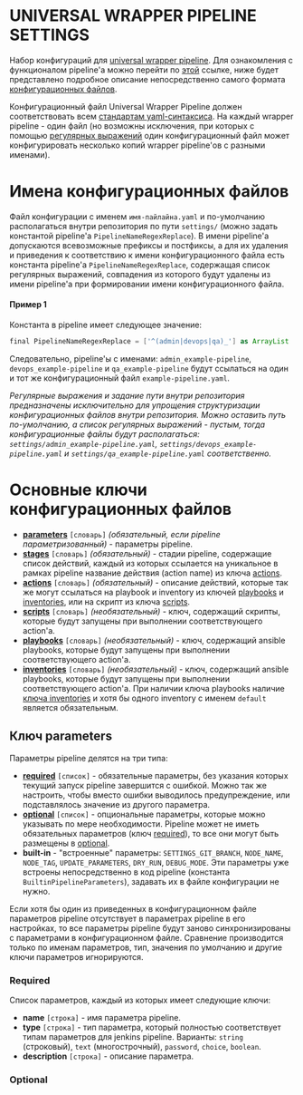 UNIVERSAL WRAPPER PIPELINE SETTINGS
===================================

Набор конфигураций для 
[universal wrapper pipeline](https://github.com/alexanderbazhenoff/jenkins-universal-wrapper-pipeline). Для ознакомления
с функционалом pipeline'а можно перейти по
[этой](https://github.com/alexanderbazhenoff/jenkins-universal-wrapper-pipeline) ссылке, ниже будет представлено 
подробное описание непосредственно самого формата
[конфигурационных файлов](https://github.com/alexanderbazhenoff/jenkins-universal-wrapper-pipeline). 

Конфигурационный файл Universal Wrapper Pipeline должен соответствовать всем
[стандартам yaml-синтаксиса](https://yaml.org/). На каждый wrapper pipeline - один файл (но возможны исключения, при
которых с помощью [регулярных выражений](#пример-1) один конфигурационный файл может конфигурировать несколько копий
wrapper pipeline'ов c разными именами).

# Имена конфигурационных файлов

Файл конфигурации с именем `имя-пайлайна.yaml` и по-умолчанию располагаться внутри репозитория по пути `settings/` 
(можно задать константой pipeline'а `PipelineNameRegexReplace`). В имени pipeline'а допускаются всевозможные префиксы и
постфиксы, а для их удаления и приведения к соответствию к имени конфигурационного файла есть константа pipeline'а 
`PipelineNameRegexReplace`, содержащая список регулярных выражений, совпадения из которого будут удалены из имени 
pipeline'а при формировании имени конфигурационного файла.

#### Пример 1

Константа в pipeline имеет следующее значение:
```groovy
final PipelineNameRegexReplace = ['^(admin|devops|qa)_'] as ArrayList
```
Следовательно, pipeline'ы с именами:
`admin_example-pipeline`, `devops_example-pipeline` и `qa_example-pipeline` будут ссылаться на один и тот же
конфигурационный файл `example-pipeline.yaml`.

*Регулярные выражения и задание пути внутри репозитория предназначены исключительно для упрощения структуризации
конфигурационных файлов внутри репозитория. Можно оставить путь по-умолчанию, а список регулярных выражений - пустым,
тогда конфигурационные файлы будут располагаться: `settings/admin_example-pipeline.yaml`,
`settings/devops_example-pipeline.yaml` и `settings/qa_example-pipeline.yaml` соответственно.*

# Основные ключи конфигурационных файлов

- [**parameters**](#ключ-parameters) `[словарь]` *(обязательный, если pipeline параметризованный)* - параметры pipeline.
- [**stages**](#ключ-stages) `[словарь]` *(обязательный)* - стадии pipeline, содержащие список действий, каждый из
которых ссылается на уникальное в рамках pipeline название действия (action name) из ключа [actions](#ключ-actioins).
- [**actions**](#actions) `[словарь]` *(обязательный)* - описание действий, которые так же могут ссылаться на playbook
и inventory из ключей [playbooks](#ключ-playbooks) и [inventories](#ключ-inventories), или на скрипт из ключа
[scripts](#ключ-scripts).
- [**scripts**](#ключ-scripts) `[словарь]` *(необязательный)* - ключ, содержащий скрипты, которые будут запущены при
выполнении соответствующего action'а.
- [**playbooks**](#ключ-playbooks) `[словарь]` *(необязательный)* - ключ, содержащий ansible playbooks, которые будут
запущены при выполнении соответствующего action'а.
- [**inventories**](#ключ-inventories) `[словарь]` *(необязательный)* - ключ, содержащий ansible playbooks, которые
будут запущены при выполнении соответствующего action'а. При наличии ключа playbooks наличие 
[ключа inventories](#ключ-inventories) и хотя бы одного inventory с именем `default` является обязательным.  

## Ключ parameters

Параметры pipeline делятся на три типа:

  - [**required**](#required) `[список]` - обязательные параметры, без указания которых текущий запуск pipeline
    завершится c ошибкой. Можно так же настроить, чтобы вместо ошибки выводилось предупреждение, или подставлялось
  значение из другого параметра.
  - [**optional**](#optional) `[список]` - опциональные параметры, которые можно указывать по мере необходимости.
  Pipeline может не иметь обязательных параметров (ключ [required](#required)), то все они могут быть размещены в
  [optional](#optional).
  - **built-in** - "встроенные" параметры: `SETTINGS_GIT_BRANCH`, `NODE_NAME`, `NODE_TAG`, `UPDATE_PARAMETERS`,
    `DRY_RUN`, `DEBUG_MODE`. Эти параметры уже встроены непосредственно в код pipeline (константа 
    `BuiltinPipelineParameters`), задавать их в файле конфигурации не нужно.
  
  Если хотя бы один из приведенных в конфигурационном файле параметров pipeline отсутствует в параметрах pipeline в его
  настройках, то все параметры pipeline будут заново синхронизированы с параметрами в конфигурационном файле. Сравнение
  производится только по именам параметров, тип, значения по умолчанию и другие ключи параметров игнорируются.

### Required

Список параметров, каждый из которых имеет следующие ключи:

- **name** `[строка]` - имя параметра pipeline.
- **type** `[строка]` - тип параметра, который полностью соответствует типам параметров для jenkins pipeline. Варианты:
  `string` (строковый), `text` (многострочный), `password`, `choice`, `boolean`.
- **description** `[строка]` - описание параметра.

### Optional
